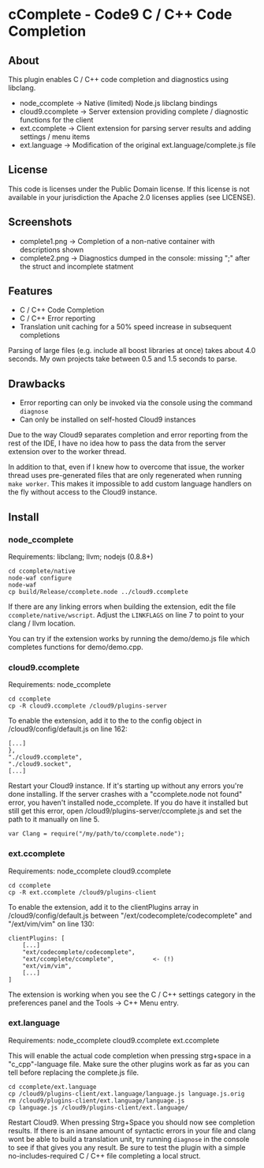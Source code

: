 # cComplete - Code9 C / C++ Code Completion
## About

This plugin enables C / C++ code completion and diagnostics using libclang.

 - node_ccomplete -> Native (limited) Node.js libclang bindings
 - cloud9.ccomplete -> Server extension providing complete / diagnostic functions for the client
 - ext.ccomplete -> Client extension for parsing server results and adding settings / menu items
 - ext.language -> Modification of the original ext.language/complete.js file 

## License

This code is licenses under the Public Domain license. If this license is not available in your
jurisdiction the Apache 2.0 licenses applies (see LICENSE).

## Screenshots

 - complete1.png -> Completion of a non-native container with descriptions shown
 - complete2.png -> Diagnostics dumped in the console: missing ";" after the struct and incomplete statment

## Features
 
 - C / C++ Code Completion
 - C / C++ Error reporting
 - Translation unit caching for a 50% speed increase in subsequent completions

Parsing of large files (e.g. include all boost libraries at once) takes about 4.0 seconds. My own projects
take between 0.5 and 1.5 seconds to parse.

## Drawbacks

 - Error reporting can only be invoked via the console using the command `diagnose`
 - Can only be installed on self-hosted Cloud9 instances

Due to the way Cloud9 separates completion and error reporting from the rest of the IDE, I have no 
idea how to pass the data from the server extension over to the worker thread.

In addition to that, even if I knew how to overcome that issue, the worker thread uses pre-generated
files that are only regenerated when running `make worker`. This makes it impossible to add custom
language handlers on the fly without access to the Cloud9 instance. 

## Install

### node_ccomplete

Requirements: libclang; llvm; nodejs (0.8.8+)

    cd ccomplete/native
    node-waf configure
    node-waf
    cp build/Release/ccomplete.node ../cloud9.ccomplete
 
If there are any linking errors when building the extension, edit the file `ccomplete/native/wscript`.
Adjust the `LINKFLAGS` on line 7 to point to your clang / llvm location.

You can try if the extension works by running the demo/demo.js file which completes functions for
demo/demo.cpp.

### cloud9.ccomplete

Requirements: node_ccomplete

    cd ccomplete
    cp -R cloud9.ccomplete /cloud9/plugins-server
    
To enable the extension, add it to the to the config object in /cloud9/config/default.js on line
162:

    [...]
    },
    "./cloud9.ccomplete",
    "./cloud9.socket",
    [...]
    
Restart your Cloud9 instance. If it's starting up without any errors you're done installing. 
If the server crashes with a "ccomplete.node not found" error, you haven't installed node_ccomplete. 
If you do have it installed but still get this error, open /cloud9/plugins-server/ccomplete.js and set 
the path to it manually on line 5.

    var Clang = require("/my/path/to/ccomplete.node");

### ext.ccomplete

Requirements: node_ccomplete cloud9.ccomplete

    cd ccomplete
    cp -R ext.ccomplete /cloud9/plugins-client
    
To enable the extension, add it to the clientPlugins array in /cloud9/config/default.js between 
"/ext/codecomplete/codecomplete" and "/ext/vim/vim" on line 130:

    clientPlugins: [
        [...]
        "ext/codecomplete/codecomplete",
        "ext/ccomplete/ccomplete",           <- (!)
        "ext/vim/vim",
        [...]
    ]

The extension is working when you see the C / C++ settings category in the preferences
panel and the Tools -> C++ Menu entry.

### ext.language

Requirements: node_ccomplete cloud9.ccomplete ext.ccomplete

This will enable the actual code completion when pressing strg+space in a "c_cpp"-language file.
Make sure the other plugins work as far as you can tell before replacing the complete.js file.

    cd ccomplete/ext.language
    cp /cloud9/plugins-client/ext.language/language.js language.js.orig
    rm /cloud9/plugins-client/ext.language/language.js
    cp language.js /cloud9/plugins-client/ext.language/

Restart Cloud9. When pressing Strg+Space you should now see completion results. If there is an insane
amount of syntactic errors in your file and clang wont be able to build a translation unit, try running
`diagnose` in the console to see if that gives you any result. Be sure to test the plugin with a simple
no-includes-required C / C++ file completing a local struct.